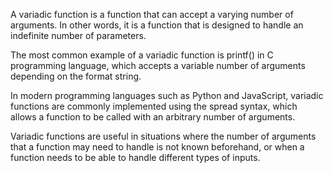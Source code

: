 A variadic function is a function that can accept a
varying number of arguments. In other words,
it is a function that is designed to handle
an indefinite number of parameters.

The most common example of a variadic function is
printf() in C programming language, which accepts
a variable number of arguments depending on the
format string.

In modern programming languages such as Python and
JavaScript, variadic functions are commonly implemented
using the spread syntax, which allows a function to be
called with an arbitrary number of arguments.

Variadic functions are useful in situations where the
number of arguments that a function may need to handle
is not known beforehand, or when a function needs to
be able to handle different types of inputs.
